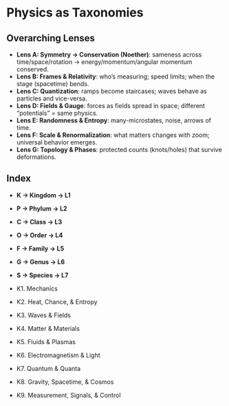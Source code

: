 # Physics as Taxonomies

## Overarching Lenses

- **Lens A: Symmetry -> Conservation (Noether)**: sameness across time/space/rotation → energy/momentum/angular momentum conserved.
- **Lens B: Frames & Relativity**: who’s measuring; speed limits; when the stage (spacetime) bends.
- **Lens C: Quantization**: ramps become staircases; waves behave as particles and vice-versa.
- **Lens D: Fields & Gauge**: forces as fields spread in space; different “potentials” = same physics.
- **Lens E: Randomness & Entropy**: many-microstates, noise, arrows of time.
- **Lens F: Scale & Renormalization**: what matters changes with zoom; universal behavior emerges.
- **Lens G: Topology & Phases**: protected counts (knots/holes) that survive deformations.

## Index

- **K -> Kingdom -> L1**
- **P -> Phylum -> L2**
- **C -> Class -> L3**
- **O -> Order -> L4**
- **F -> Family -> L5**
- **G -> Genus -> L6**
- **S -> Species -> L7**

- K1. Mechanics
- K2. Heat, Chance, & Entropy
- K3. Waves & Fields
- K4. Matter & Materials
- K5. Fluids & Plasmas
- K6. Electromagnetism & Light
- K7. Quantum & Quanta
- K8. Gravity, Spacetime, & Cosmos
- K9. Measurement, Signals, & Control
